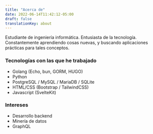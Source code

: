 ```yaml
---
title: "Acerca de"
date: 2022-06-14T11:42:12-05:00
draft: false
translationKey: about
---
```


Estudiante de ingeniería informática. Entusiasta de la tecnología. Constantemente aprendiendo cosas nuevas, y buscando aplicaciones prácticas para tales conceptos.

### Tecnologías con las que he trabajado
- Golang (Echo, bun, GORM, HUGO)
- Python
- PostgreSQL / MySQL / MariaDB / SQLite
- HTML/CSS (Bootstrap / TailwindCSS)
- Javascript (SvelteKit)

### Intereses
- Desarrollo backend
- Minería de datos
- GraphQL